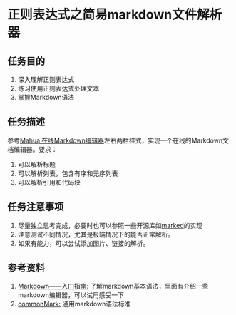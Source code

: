 
# 正则表达式之简易markdown文件解析器

## 任务目的
1. 深入理解正则表达式
2. 练习使用正则表达式处理文本
3. 掌握Markdown语法
## 任务描述
 参考[Mahua 在线Markdown编辑器][1]左右两栏样式，实现一个在线的Markdown文档编辑器。要求：
1. 可以解析标题
2. 可以解析列表，包含有序和无序列表
3. 可以解析引用和代码块
## 任务注意事项
1. 尽量独立思考完成，必要时也可以参照一些开源库如[marked][2]的实现
2. 注意测试不同情况，尤其是极端情况下的能否正常解析。
3. 如果有能力，可以尝试添加图片、链接的解析。
## 参考资料
1. [Markdown——入门指南:][3] 了解markdown基本语法，里面有介绍一些markdown编辑器，可以试用感受一下
2. [commonMark:][4] 通用markdown语法标准


  [1]: http://mahua.jser.me/
  [2]: https://github.com/chjj/marked
  [3]: http://www.jianshu.com/p/1e402922ee32/
  [4]: http://commonmark.org/